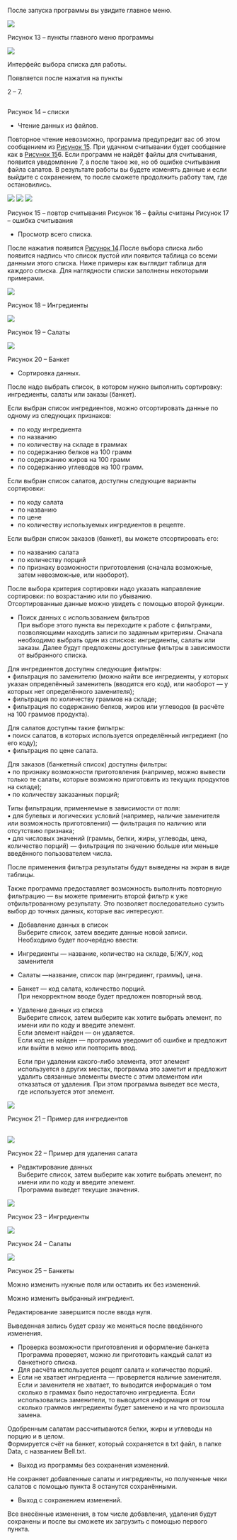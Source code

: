 ﻿После запуска программы вы увидите главное меню.

![](Aspose.Words.5cd1455c-8eb0-4eac-a154-d633182be5f8.001.png)

Рисунок 13 – пункты главного меню программы

![](Aspose.Words.5cd1455c-8eb0-4eac-a154-d633182be5f8.002.png)

Интерфейс выбора списка для работы. 

Появляется после нажатия на пункты 

2 – 7.

`                                                                    	    `<a name="_ref199266512"></a>Рисунок 14 – списки

- Чтение данных из файлов. 

Повторное чтение невозможно, программа предупредит вас об этом сообщением из [Рисунок 15](#_ref199266368). При удачном считывании будет сообщение как в [Рисунок 15](#_ref199266368)6. Если программ не найдёт файлы для считывания, появится уведомление 7, а после такое же, но об ошибке считывания файла салатов. В результате работы вы будете изменять данные и если выйдите с сохранением, то после сможете продолжить работу там, где остановились.

![](Aspose.Words.5cd1455c-8eb0-4eac-a154-d633182be5f8.003.png)        ![](Aspose.Words.5cd1455c-8eb0-4eac-a154-d633182be5f8.004.png)        ![](Aspose.Words.5cd1455c-8eb0-4eac-a154-d633182be5f8.005.png)

<a name="_ref199266368"></a>Рисунок 15 – повтор считывания      Рисунок 16 – файлы считаны        Рисунок 17 – ошибка считывания

- Просмотр всего списка. 

После нажатия появится [Рисунок 14](#_ref199266512).После выбора списка либо появится надпись что список пустой или появится таблица со всеми данными этого списка. Ниже примеры как выглядит таблица для каждого списка. Для наглядности списки заполнены некоторыми примерами.  

![](Aspose.Words.5cd1455c-8eb0-4eac-a154-d633182be5f8.006.png)

Рисунок 18 – Ингредиенты

![](Aspose.Words.5cd1455c-8eb0-4eac-a154-d633182be5f8.007.png)

Рисунок 19 – Салаты

![](Aspose.Words.5cd1455c-8eb0-4eac-a154-d633182be5f8.008.png)

Рисунок 20 – Банкет

- Сортировка данных. 

После надо выбрать список, в котором нужно выполнить сортировку: ингредиенты, салаты или заказы (банкет).

Если выбран список ингредиентов, можно отсортировать данные по одному из следующих признаков:

- по коду ингредиента
- по названию
- по количеству на складе в граммах
- по содержанию белков на 100 грамм
- по содержанию жиров на 100 грамм
- по содержанию углеводов на 100 грамм.

Если выбран список салатов, доступны следующие варианты сортировки:

- по коду салата
- по названию
- по цене 
- по количеству используемых ингредиентов в рецепте.

Если выбран список заказов (банкет), вы можете отсортировать его:

- по названию салата
- по количеству порций
- по признаку возможности приготовления (сначала возможные, затем невозможные, или наоборот).

После выбора критерия сортировки надо указать направление сортировки: по возрастанию или по убыванию.\
Отсортированные данные можно увидеть с помощью второй функции.

- Поиск данных с использованием фильтров\
  При выборе этого пункта вы переходите к работе с фильтрами, позволяющими находить записи по заданным критериям. Сначала необходимо выбрать один из списков: ингредиенты, салаты или заказы. Далее будут предложены доступные фильтры в зависимости от выбранного списка.

Для ингредиентов доступны следующие фильтры:\
• фильтрация по заменителю (можно найти все ингредиенты, у которых указан определённый заменитель (вводится его код), или наоборот — у которых нет определённого заменителя);\
• фильтрация по количеству граммов на складе;\
• фильтрация по содержанию белков, жиров или углеводов (в расчёте на 100 граммов продукта).

Для салатов доступны такие фильтры:\
• поиск салатов, в которых используется определённый ингредиент (по его коду);\
• фильтрация по цене салата.

Для заказов (банкетный список) доступны фильтры:\
• по признаку возможности приготовления (например, можно вывести только те салаты, которые возможно приготовить из текущих продуктов на складе);\
• по количеству заказанных порций;

Типы фильтрации, применяемые в зависимости от поля:\
• для булевых и логических условий (например, наличие заменителя или возможность приготовления) — фильтрация по наличию или отсутствию признака;\
• для числовых значений (граммы, белки, жиры, углеводы, цена, количество порций) — фильтрация по значению больше или меньше введённого пользователем числа.

После применения фильтра результаты будут выведены на экран в виде таблицы.

Также программа предоставляет возможность выполнить повторную фильтрацию — вы можете применить второй фильтр к уже отфильтрованному результату. Это позволяет последовательно сузить выбор до точных данных, которые вас интересуют.

- Добавление данных в список\
  Выберите список, затем введите данные новой записи.\
  Необходимо будет поочерёдно ввести:
- Ингредиенты — название, количество на складе, Б/Ж/У, код заменителя
- Салаты —название, список пар (ингредиент, граммы), цена.
- Банкет — код салата, количество порций.\
  При некорректном вводе будет предложен повторный ввод.

- Удаление данных из списка\
  Выберите список, затем выберите как хотите выбрать элемент, по имени или по коду и введите элемент.\
  Если элемент найден — он удаляется.\
  Если код не найден — программа уведомит об ошибке и предложит или выйти в меню или повторить ввод.

  Если при удалении какого-либо элемента, этот элемент используется в других местах, программа это заметит и предложит удалить связанные элементы вместе с этим элементом или отказаться от удаления. При этом программа выведет все места, где используется этот элемент.

![](Aspose.Words.5cd1455c-8eb0-4eac-a154-d633182be5f8.009.png)

Рисунок 21 – Пример для ингредиентов

\
![](Aspose.Words.5cd1455c-8eb0-4eac-a154-d633182be5f8.010.png)

Рисунок 22 – Пример для удаления салата

- Редактирование данных\
  Выберите список, затем выберите как хотите выбрать элемент, по имени или по коду и введите элемент.\
  Программа выведет текущие значения.

![](Aspose.Words.5cd1455c-8eb0-4eac-a154-d633182be5f8.011.png)

Рисунок 23 – Ингредиенты

![](Aspose.Words.5cd1455c-8eb0-4eac-a154-d633182be5f8.012.png)

Рисунок 24 – Салаты

![](Aspose.Words.5cd1455c-8eb0-4eac-a154-d633182be5f8.013.png)

Рисунок 25 – Банкеты

Можно изменить нужные поля или оставить их без изменений.

Можно изменить выбранный ингредиент. 

Редактирование завершится после ввода нуля.

Выведенная запись будет сразу же меняться после введённого изменения. 

- Проверка возможности приготовления и оформление банкета\
  Программа проверяет, можно ли приготовить каждый салат из банкетного списка.
- Для расчёта используется рецепт салата и количество порций.
- Если не хватает ингредиента — проверяется наличие заменителя. Если и заменителя не хватает, то выводится информация о том сколько в граммах было недостаточно ингредиента. Если использовались заменители, то выводится информация от том сколько граммов ингредиенты будет заменено и на что произошла замена. 

Одобренным салатам рассчитываются белки, жиры и углеводы на порцию и в целом.\
Формируется счёт на банкет, который сохраняется в txt файл, в папке Data, c названием Bell.txt.

- Выход из программы без сохранения изменений. 

Не сохраняет добавленные салаты и ингредиенты, но полученные чеки салатов с помощью пункта 8 останутся сохранёнными.

- Выход с сохранением изменений.

Все внесённые изменения, в том числе добавления, удаления будут сохранены и после вы сможете их загрузить с помощью первого пункта. 

